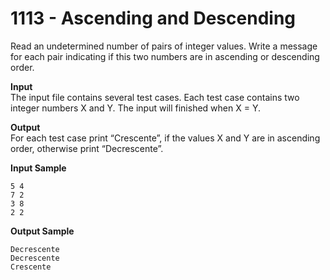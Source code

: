 # 1113 - Ascending and Descending

Read an undetermined number of pairs of integer values. Write a message for each pair indicating if this two numbers are in ascending or descending order.

**Input**<br>
The input file contains several test cases. Each test case contains two integer numbers X and Y. The input will finished when X = Y.

**Output**<br>
For each test case print “Crescente”, if the values X and Y are in ascending order, otherwise print “Decrescente”.

**Input Sample**
```
5 4 
7 2
3 8
2 2
``` 

**Output Sample**
```
Decrescente
Decrescente
Crescente
```